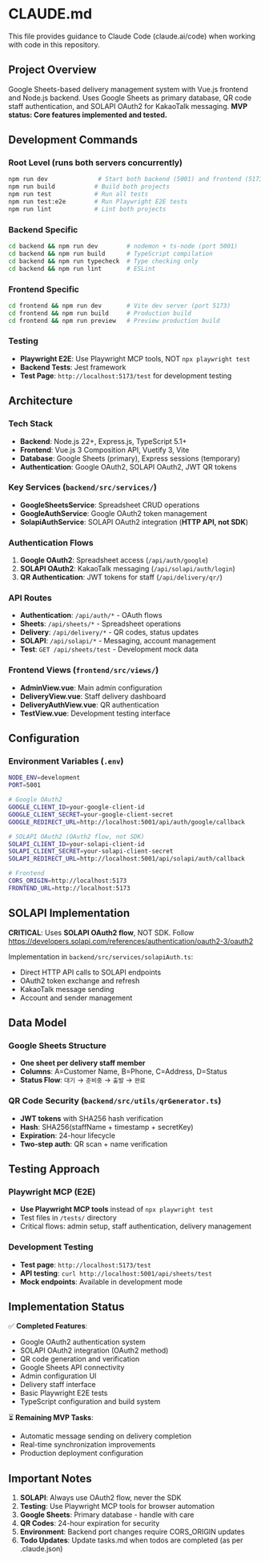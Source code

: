 # CLAUDE.md

This file provides guidance to Claude Code (claude.ai/code) when working with code in this repository.

## Project Overview

Google Sheets-based delivery management system with Vue.js frontend and Node.js backend. Uses Google Sheets as primary database, QR code staff authentication, and SOLAPI OAuth2 for KakaoTalk messaging. **MVP status: Core features implemented and tested.**

## Development Commands

### Root Level (runs both servers concurrently)
```bash
npm run dev              # Start both backend (5001) and frontend (5173)
npm run build           # Build both projects
npm run test            # Run all tests
npm run test:e2e        # Run Playwright E2E tests
npm run lint            # Lint both projects
```

### Backend Specific
```bash
cd backend && npm run dev        # nodemon + ts-node (port 5001)
cd backend && npm run build      # TypeScript compilation
cd backend && npm run typecheck  # Type checking only
cd backend && npm run lint       # ESLint
```

### Frontend Specific
```bash
cd frontend && npm run dev       # Vite dev server (port 5173)
cd frontend && npm run build     # Production build
cd frontend && npm run preview   # Preview production build
```

### Testing
- **Playwright E2E**: Use Playwright MCP tools, NOT `npx playwright test`
- **Backend Tests**: Jest framework
- **Test Page**: `http://localhost:5173/test` for development testing

## Architecture

### Tech Stack
- **Backend**: Node.js 22+, Express.js, TypeScript 5.1+
- **Frontend**: Vue.js 3 Composition API, Vuetify 3, Vite
- **Database**: Google Sheets (primary), Express sessions (temporary)
- **Authentication**: Google OAuth2, SOLAPI OAuth2, JWT QR tokens

### Key Services (`backend/src/services/`)
- **GoogleSheetsService**: Spreadsheet CRUD operations
- **GoogleAuthService**: Google OAuth2 token management
- **SolapiAuthService**: SOLAPI OAuth2 integration (**HTTP API, not SDK**)

### Authentication Flows
1. **Google OAuth2**: Spreadsheet access (`/api/auth/google`)
2. **SOLAPI OAuth2**: KakaoTalk messaging (`/api/solapi/auth/login`)
3. **QR Authentication**: JWT tokens for staff (`/api/delivery/qr/`)

### API Routes
- **Authentication**: `/api/auth/*` - OAuth flows
- **Sheets**: `/api/sheets/*` - Spreadsheet operations
- **Delivery**: `/api/delivery/*` - QR codes, status updates
- **SOLAPI**: `/api/solapi/*` - Messaging, account management
- **Test**: `GET /api/sheets/test` - Development mock data

### Frontend Views (`frontend/src/views/`)
- **AdminView.vue**: Main admin configuration
- **DeliveryView.vue**: Staff delivery dashboard
- **DeliveryAuthView.vue**: QR authentication
- **TestView.vue**: Development testing interface

## Configuration

### Environment Variables (`.env`)
```bash
NODE_ENV=development
PORT=5001

# Google OAuth2
GOOGLE_CLIENT_ID=your-google-client-id
GOOGLE_CLIENT_SECRET=your-google-client-secret
GOOGLE_REDIRECT_URL=http://localhost:5001/api/auth/google/callback

# SOLAPI OAuth2 (OAuth2 flow, not SDK)
SOLAPI_CLIENT_ID=your-solapi-client-id
SOLAPI_CLIENT_SECRET=your-solapi-client-secret
SOLAPI_REDIRECT_URL=http://localhost:5001/api/solapi/auth/callback

# Frontend
CORS_ORIGIN=http://localhost:5173
FRONTEND_URL=http://localhost:5173
```

## SOLAPI Implementation

**CRITICAL**: Uses **SOLAPI OAuth2 flow**, NOT SDK. Follow https://developers.solapi.com/references/authentication/oauth2-3/oauth2

Implementation in `backend/src/services/solapiAuth.ts`:
- Direct HTTP API calls to SOLAPI endpoints
- OAuth2 token exchange and refresh
- KakaoTalk message sending
- Account and sender management

## Data Model

### Google Sheets Structure
- **One sheet per delivery staff member**
- **Columns**: A=Customer Name, B=Phone, C=Address, D=Status
- **Status Flow**: `대기` → `준비중` → `출발` → `완료`

### QR Code Security (`backend/src/utils/qrGenerator.ts`)
- **JWT tokens** with SHA256 hash verification
- **Hash**: SHA256(staffName + timestamp + secretKey)
- **Expiration**: 24-hour lifecycle
- **Two-step auth**: QR scan + name verification

## Testing Approach

### Playwright MCP (E2E)
- **Use Playwright MCP tools** instead of `npx playwright test`
- Test files in `/tests/` directory
- Critical flows: admin setup, staff authentication, delivery management

### Development Testing
- **Test page**: `http://localhost:5173/test`
- **API testing**: `curl http://localhost:5001/api/sheets/test`
- **Mock endpoints**: Available in development mode

## Implementation Status

✅ **Completed Features**:
- Google OAuth2 authentication system
- SOLAPI OAuth2 integration (OAuth2 method)
- QR code generation and verification
- Google Sheets API connectivity
- Admin configuration UI
- Delivery staff interface
- Basic Playwright E2E tests
- TypeScript configuration and build system

⏳ **Remaining MVP Tasks**:
- Automatic message sending on delivery completion
- Real-time synchronization improvements
- Production deployment configuration

## Important Notes

1. **SOLAPI**: Always use OAuth2 flow, never the SDK
2. **Testing**: Use Playwright MCP tools for browser automation
3. **Google Sheets**: Primary database - handle with care
4. **QR Codes**: 24-hour expiration for security
5. **Environment**: Backend port changes require CORS_ORIGIN updates
6. **Todo Updates**: Update tasks.md when todos are completed (as per .claude.json)
